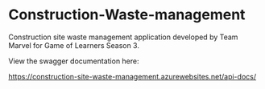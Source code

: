 # Construction-Waste-management
Construction site waste management application developed by Team Marvel for Game of Learners Season 3.

View the swagger documentation here:

https://construction-site-waste-management.azurewebsites.net/api-docs/
